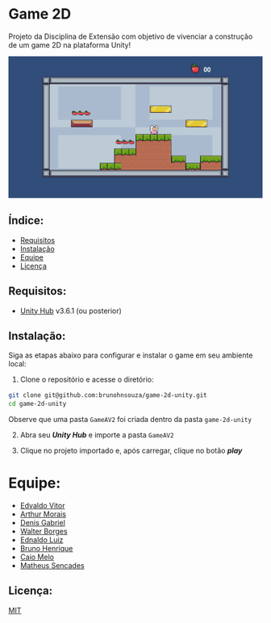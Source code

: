 # Game 2D

Projeto da Disciplina de Extensão com objetivo de vivenciar a construção de um game 2D na plataforma Unity!

![Game2d](.github/game2d.png) 

## Índice:

- [Requisitos](#requisitos)
- [Instalação](#instalação)
- [Equipe](#equipe)
- [Licença](#licença)

## Requisitos:

- [Unity Hub](https://unity.com/download) v3.6.1 (ou posterior)

## Instalação:

Siga as etapas abaixo para configurar e instalar o game em seu ambiente local:

1.  Clone o repositório e acesse o diretório:

```bash
git clone git@github.com:brunohnsouza/game-2d-unity.git
cd game-2d-unity
```

Observe que uma pasta `GameAV2` foi criada dentro da pasta `game-2d-unity` 

2.  Abra seu _**Unity Hub**_ e importe a pasta `GameAV2` 

3.  Clique no projeto importado e, após carregar, clique no botão _**play**_

# Equipe:

- [Edvaldo Vitor](https://github.com/edvaldovitor250)
- [Arthur Morais](https://github.com/arthur-morais/)
- [Denis Gabriel](https://github.com/DenisGabriel017)
- [Walter Borges](https://github.com/wabpe)
- [Ednaldo Luiz](https://github.com/EdnaldoLuiz)
- [Bruno Henrique](https://github.com/brunohnsouza)
- [Caio Melo](https://github.com/CaioMelo10)
- [Matheus Sencades](https://github.com/SecondzzMSF)
  
## Licença:

[MIT](https://choosealicense.com/licenses/mit/)
